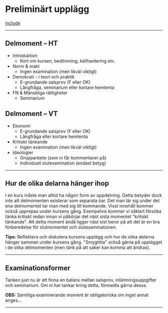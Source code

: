 # Preliminärt upplägg

[include](../../0_includes/preliminart_innehall.md)

***

## Delmoment – HT
* Introduktion
	* Kort om kursen, bedömning, källhantering etc. 
* Norm & makt
	* Ingen examination (men likväl viktigt)
* Demokrati – i teori och praktik
	* E-grundande salsprov (F eller OK)
	* Långfråga, seminarium eller kortare hemtenta
* FN & Mänskliga rättigheter
	* Seminarium 

## Delmoment – VT
* Ekonomi
	* E-grundande salsprov (F eller OK)
	* Långfråga eller kortare hemtenta
* Kritiskt tänkande
	* Ingen examination (men likväl viktigt)
* Ideologier
	* Grupparbete (som ni får kommentarer på)
	* Individuell slutexamination (endast betyg)


***

## Hur de olika delarna hänger ihop
I en kurs måste man alltid ha någon form av uppdelning. Detta betyder dock inte att delmomenten existerar som separata öar. Det man lär sig under det ena delmomentet tar man med sig till kommande. Visst innehåll kommer också upprepas under kursens gång. Exempelvis kommer vi såklart försöka tänka kritiskt redan innan vi påbörjar det näst sista momentet "kritiskt tänkande". Att detta moment ändå ligger näst sist beror på att det är en bra förberedelse för slutmomentet och slutexaminationen.  



**Tips:** Reflektera och diskutera kursens upplägg och hur de olika delarna hänger samman under kursens gång. "Smygtitta" också gärna på upplägget i de olika delmomenten (men tänk på att saker kan komma att ändras).


***

## Examinationsformer

Tanken just nu är att finna en balans mellan salsprov, inlämningsuppgifter och seminarium. Om ni har tankar kring detta, förmedla gärna dessa.

**OBS:** Samtliga examinerande moment är obligatoriska om inget annat anges...

***
